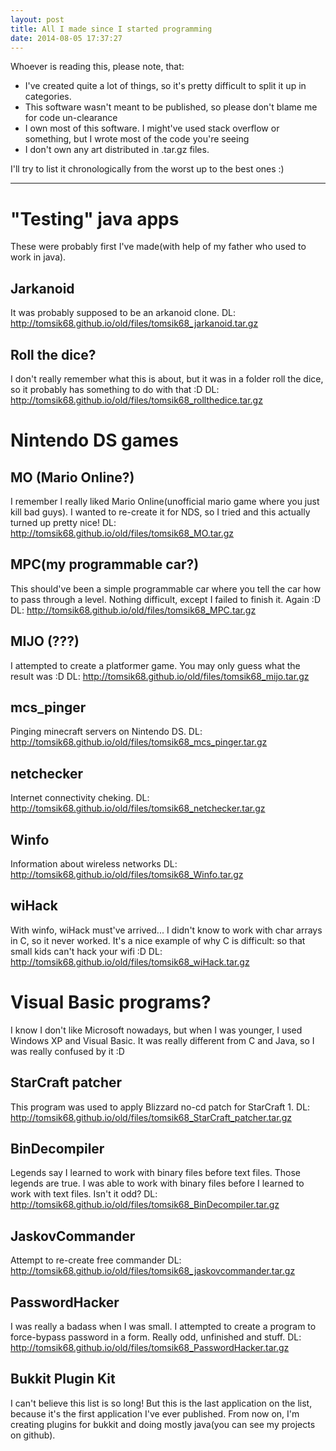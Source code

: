 ```yaml
---
layout: post
title: All I made since I started programming
date: 2014-08-05 17:37:27
---
```


Whoever is reading this, please note, that:
* I've created quite a lot of things, so it's pretty difficult to split it up in categories.
* This software wasn't meant to be published, so please don't blame me for code un-clearance
* I own most of this software. I might've used stack overflow or something, but I wrote most of the code you're seeing
* I don't own any art distributed in .tar.gz files.

I'll try to list it chronologically from the worst up to the best ones :)



***

# "Testing" java apps

These were probably first I've made(with help of my father who used to work in java).


## Jarkanoid

It was probably supposed to be an arkanoid clone.
DL: http://tomsik68.github.io/old/files/tomsik68_jarkanoid.tar.gz

## Roll the dice?

I don't really remember what this is about, but it was in a folder roll the dice, so it probably has something to do with that :D
DL: http://tomsik68.github.io/old/files/tomsik68_rollthedice.tar.gz 

# Nintendo DS games

## MO (Mario Online?)

I remember I really liked Mario Online(unofficial mario game where you just kill bad guys). I wanted to re-create it for NDS, so I tried and this actually turned up pretty nice!
DL: http://tomsik68.github.io/old/files/tomsik68_MO.tar.gz

## MPC(my programmable car?)

This should've been a simple programmable car where you tell the car how to pass through a level.
Nothing difficult, except I failed to finish it. Again :D
DL: http://tomsik68.github.io/old/files/tomsik68_MPC.tar.gz

## MIJO (???)

I attempted to create a platformer game. You may only guess what the result was :D
DL: http://tomsik68.github.io/old/files/tomsik68_mijo.tar.gz

## mcs_pinger

Pinging minecraft servers on Nintendo DS.
DL: http://tomsik68.github.io/old/files/tomsik68_mcs_pinger.tar.gz

## netchecker

Internet connectivity cheking. 
DL: http://tomsik68.github.io/old/files/tomsik68_netchecker.tar.gz

## Winfo

Information about wireless networks
DL: http://tomsik68.github.io/old/files/tomsik68_Winfo.tar.gz

## wiHack

With winfo, wiHack must've arrived... I didn't know to work with char arrays in C, so it never worked. It's a nice example of why C is difficult: so that small kids can't hack your wifi :D
DL: http://tomsik68.github.io/old/files/tomsik68_wiHack.tar.gz

# Visual Basic programs?

I know I don't like Microsoft nowadays, but when I was younger, I used Windows XP and Visual Basic. It was really different from C and Java, so I was really confused by it :D

## StarCraft patcher

This program was used to apply Blizzard no-cd patch for StarCraft 1.
DL: http://tomsik68.github.io/old/files/tomsik68_StarCraft_patcher.tar.gz

## BinDecompiler

Legends say I learned to work with binary files before text files. Those legends are true. I was able to work with binary files before I learned to work with text files. Isn't it odd?
DL: http://tomsik68.github.io/old/files/tomsik68_BinDecompiler.tar.gz

## JaskovCommander

Attempt to re-create free commander 
DL: http://tomsik68.github.io/old/files/tomsik68_jaskovcommander.tar.gz

## PasswordHacker

I was really a badass when I was small. I attempted to create a program to force-bypass password in a form. Really odd, unfinished and stuff.
DL: http://tomsik68.github.io/old/files/tomsik68_PasswordHacker.tar.gz

## Bukkit Plugin Kit

I can't believe this list is so long! But this is the last application on the list, because it's the first application I've ever published.
From now on, I'm creating plugins for bukkit and doing mostly java(you can see my projects on github).